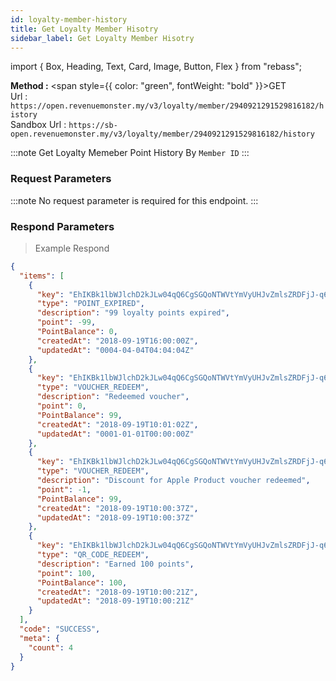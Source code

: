 ```yaml
---
id: loyalty-member-history
title: Get Loyalty Member Hisotry
sidebar_label: Get Loyalty Member Hisotry
---
```


import { Box, Heading, Text, Card, Image, Button, Flex } from "rebass";

**Method :** <span style={{ color: "green", fontWeight: "bold" }}>GET</span><br/>
Url : `https://open.revenuemonster.my/v3/loyalty/member/2940921291529816182/history`<br/>
Sandbox Url : `https://sb-open.revenuemonster.my/v3/loyalty/member/2940921291529816182/history`

:::note
Get Loyalty Memeber Point History By `Member ID`
:::

### Request Parameters

:::note
No request parameter is required for this endpoint.
:::

### Respond Parameters

> Example Respond

```json
{
  "items": [
    {
      "key": "EhIKBk1lbWJlchD2kJLw04qQ6CgSGQoNTWVtYmVyUHJvZmlsZRDFjJ-q6rzOxi8SGgoOTG95YWx0eUhpc3RvcnkQs7zyjL79rLIh",
      "type": "POINT_EXPIRED",
      "description": "99 loyalty points expired",
      "point": -99,
      "PointBalance": 0,
      "createdAt": "2018-09-19T16:00:00Z",
      "updatedAt": "0004-04-04T04:04:04Z"
    },
    {
      "key": "EhIKBk1lbWJlchD2kJLw04qQ6CgSGQoNTWVtYmVyUHJvZmlsZRDFjJ-q6rzOxi8SGgoOTG95YWx0eUhpc3RvcnkQ5dH4usjY7coe",
      "type": "VOUCHER_REDEEM",
      "description": "Redeemed voucher",
      "point": 0,
      "PointBalance": 99,
      "createdAt": "2018-09-19T10:01:02Z",
      "updatedAt": "0001-01-01T00:00:00Z"
    },
    {
      "key": "EhIKBk1lbWJlchD2kJLw04qQ6CgSGQoNTWVtYmVyUHJvZmlsZRDFjJ-q6rzOxi8SGgoOTG95YWx0eUhpc3RvcnkQmtaHztvlwqUW",
      "type": "VOUCHER_REDEEM",
      "description": "Discount for Apple Product voucher redeemed",
      "point": -1,
      "PointBalance": 99,
      "createdAt": "2018-09-19T10:00:37Z",
      "updatedAt": "2018-09-19T10:00:37Z"
    },
    {
      "key": "EhIKBk1lbWJlchD2kJLw04qQ6CgSGQoNTWVtYmVyUHJvZmlsZRDFjJ-q6rzOxi8SGgoOTG95YWx0eUhpc3RvcnkQzYCj3ofay5YO",
      "type": "QR_CODE_REDEEM",
      "description": "Earned 100 points",
      "point": 100,
      "PointBalance": 100,
      "createdAt": "2018-09-19T10:00:21Z",
      "updatedAt": "2018-09-19T10:00:21Z"
    }
  ],
  "code": "SUCCESS",
  "meta": {
    "count": 4
  }
}
```
